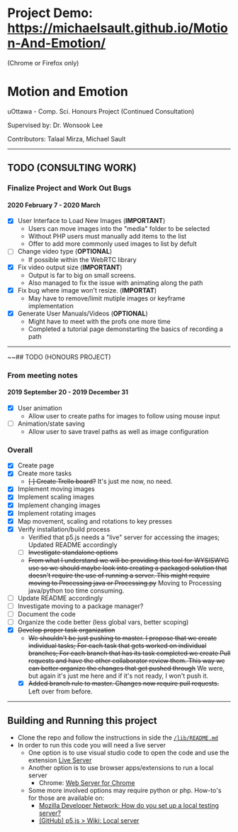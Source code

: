 # Project Demo: https://michaelsault.github.io/Motion-And-Emotion/
(Chrome or Firefox only)

# Motion and Emotion
uOttawa - Comp. Sci. Honours Project (Continued Consultation)

Supervised by: Dr. Wonsook Lee

Contributors: Talaal Mirza, Michael Sault

---
## TODO (CONSULTING WORK)

### Finalize Project and Work Out Bugs
#### 2020 February 7 - 2020 March
- [x] User Interface to Load New Images (**IMPORTANT**)
  - Users can move images into the "media" folder to be selected
  - Without PHP users must manually add items to the list
  - Offer to add more commonly used images to list by defult
- [ ] Change video type (**OPTIONAL**)
  - If possible within the WebRTC library
- [x] Fix video output size (**IMPORTANT**)
  - Output is far to big on small screens.
  - Also managed to fix the issue with animating along the path
- [x] Fix bug where image won't resize. (**IMPORTAT**)
  - May have to remove/limit mutiple images or keyframe implementation
- [x] Generate User Manuals/Videos (**OPTIONAL**)
  - Might have to meet with the profs one more time
  - Completed a tutorial page demonstarting the basics of recording a path


---
~~## TODO (HONOURS PROJECT)

### From meeting notes
#### 2019 September 20 - 2019 December 31
- [x] User animation
  - Allow user to create paths for images to follow using mouse input
- [ ] Animation/state saving
  - Allow user to save travel paths as well as image configuration

### Overall
- [x] Create page
- [x] Create more tasks
  - ~~[ ] Create Trello board?~~ It's just me now, no need.
- [x] Implement moving images
- [x] Implement scaling images
- [x] Implement changing images
- [x] Implement rotating images
- [x] Map movement, scaling and rotations to key presses
- [x] Verify installation/build process
  - Verified that p5.js needs a "live" server for accessing the images; Updated README accordingly
  - [ ] ~~Investigate standalone options~~
  - ~~From what I understand we will be providing this tool for WYSISWYG use so we should maybe look into creating a packaged solution that doesn't require the use of running a server. This might require moving to Processing java or Processing.py~~ Moving to Processing java/python too time consuming.
- [ ] Update README accordingly
- [ ] Investigate moving to a package manager?
- [ ] Document the code
- [ ] Organize the code better (less global vars, better scoping)
- [x] ~~Develop proper task organization~~
  - ~~We shouldn't be just pushing to master. I propose that we create individual tasks; For each task that gets worked on individual branches; For each branch that has its task completed we create Pull requests and have the other collaborator review them. This way we can better organize the changes that get pushed through~~ We were, but again it's just me here and if it's not ready, I won't push it.
  - [x] ~~Added branch rule to master. Changes now require pull requests.~~ Left over from before.

---
## Building and Running this project
- Clone the repo and follow the instructions in side the [`/lib/README.md`](/lib/README.md)
- In order to run this code you will need a live server
  - One option is to use visual studio code to open the code and use the extension [Live Server](https://marketplace.visualstudio.com/items?itemName=ritwickdey.LiveServer)
  - Another option is to use browser apps/extensions to run a local server
    - Chrome: [Web Server for Chrome](https://chrome.google.com/webstore/detail/web-server-for-chrome/ofhbbkphhbklhfoeikjpcbhemlocgigb/)
  - Some more involved options may require python or php. How-to's for those are available on:
    - [Mozilla Developer Network: How do you set up a local testing server?](https://developer.mozilla.org/en-US/docs/Learn/Common_questions/set_up_a_local_testing_server)
    - [(GitHub) p5.js > Wiki: Local server](https://github.com/processing/p5.js/wiki/Local-server)
